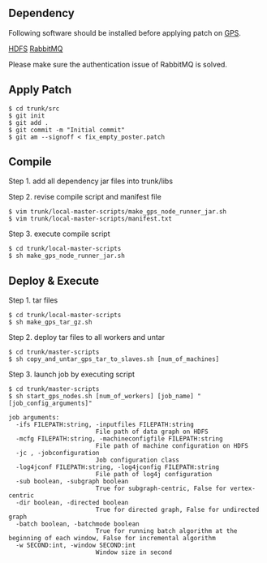 
Dependency
--------------------
Following software should be installed before applying patch on [GPS](http://infolab.stanford.edu/gps/).

[HDFS](http://hadoop.apache.org) 
[RabbitMQ](https://www.rabbitmq.com)

Please make sure the authentication issue of RabbitMQ is solved.


Apply Patch
--------------------

```
$ cd trunk/src
$ git init
$ git add .
$ git commit -m "Initial commit"
$ git am --signoff < fix_empty_poster.patch
```

Compile
--------------------
Step 1. add all dependency jar files into trunk/libs

Step 2. revise compile script and manifest file

```
$ vim trunk/local-master-scripts/make_gps_node_runner_jar.sh
$ vim trunk/local-master-scripts/manifest.txt
```

Step 3. execute compile script

```
$ cd trunk/local-master-scripts
$ sh make_gps_node_runner_jar.sh
```


Deploy & Execute
--------------------
Step 1. tar files

```
$ cd trunk/local-master-scripts
$ sh make_gps_tar_gz.sh
```

Step 2. deploy tar files to all workers and untar

```
$ cd trunk/master-scripts
$ sh copy_and_untar_gps_tar_to_slaves.sh [num_of_machines]
```

Step 3. launch job by executing script

```
$ cd trunk/master-scripts
$ sh start_gps_nodes.sh [num_of_workers] [job_name] "[job_config_arguments]"
```

```
job arguments:
  -ifs FILEPATH:string, -inputfiles FILEPATH:string
						File path of data graph on HDFS
  -mcfg FILEPATH:string, -machineconfigfile FILEPATH:string
						File path of machine configuration on HDFS 
  -jc , -jobconfiguration
						Job configuration class
  -log4jconf FILEPATH:string, -log4jconfig FILEPATH:string
						File path of log4j configuration
  -sub boolean, -subgraph boolean
						True for subgraph-centric, False for vertex-centric
  -dir boolean, -directed boolean
						True for directed graph, False for undirected graph
  -batch boolean, -batchmode boolean
						True for running batch algorithm at the beginning of each window, False for incremental algorithm
  -w SECOND:int, -window SECOND:int
						Window size in second
```
